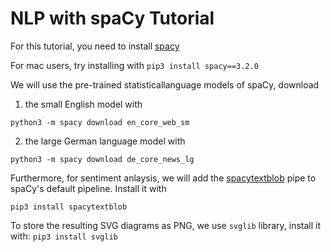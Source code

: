 # NLP with spaCy Tutorial

For this tutorial, you need to install [spacy](https://spacy.io/usage)

For mac users, try installing with
`pip3 install spacy==3.2.0`

We will use the pre-trained statisticallanguage models of spaCy, download 
1. the small English model with 

`python3 -m spacy download en_core_web_sm`

2. the large German language model with

`python3 -m spacy download de_core_news_lg`

Furthermore, for sentiment anlaysis, we will add the [spacytextblob](https://pypi.org/project/spacytextblob/) pipe to spaCy's default pipeline. 
Install it with

`pip3 install spacytextblob`

To store the resulting SVG diagrams as PNG, we use `svglib` library, install it with:
`pip3 install svglib`






